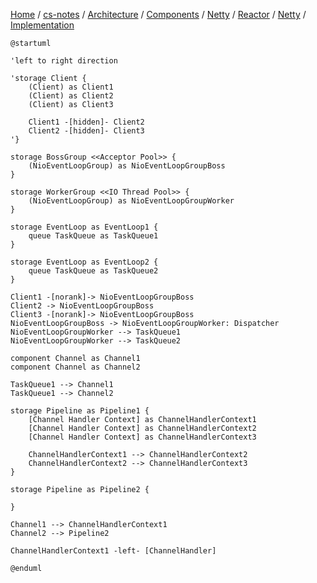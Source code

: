 [Home](https://mengxianbin.github.io) /
[cs-notes](https://mengxianbin.github.io/cs-notes/site) /
[Architecture](https://mengxianbin.github.io/cs-notes/site/Architecture) /
[Components](https://mengxianbin.github.io/cs-notes/site/Architecture/Components) /
[Netty](https://mengxianbin.github.io/cs-notes/site/Architecture/Components/Netty) /
[Reactor](https://mengxianbin.github.io/cs-notes/site/Architecture/Components/Netty/Reactor) /
[Netty](https://mengxianbin.github.io/cs-notes/site/Architecture/Components/Netty/Reactor/Netty) /
[Implementation](https://mengxianbin.github.io/cs-notes/site/Architecture/Components/Netty/Reactor/Netty/Implementation)

```puml
@startuml

'left to right direction

'storage Client {
    (Client) as Client1
    (Client) as Client2
    (Client) as Client3

    Client1 -[hidden]- Client2
    Client2 -[hidden]- Client3
'}

storage BossGroup <<Acceptor Pool>> {
    (NioEventLoopGroup) as NioEventLoopGroupBoss
}

storage WorkerGroup <<IO Thread Pool>> {
    (NioEventLoopGroup) as NioEventLoopGroupWorker
}

storage EventLoop as EventLoop1 {
    queue TaskQueue as TaskQueue1
}

storage EventLoop as EventLoop2 {
    queue TaskQueue as TaskQueue2
}

Client1 -[norank]-> NioEventLoopGroupBoss
Client2 -> NioEventLoopGroupBoss
Client3 -[norank]-> NioEventLoopGroupBoss
NioEventLoopGroupBoss -> NioEventLoopGroupWorker: Dispatcher
NioEventLoopGroupWorker --> TaskQueue1
NioEventLoopGroupWorker --> TaskQueue2

component Channel as Channel1
component Channel as Channel2

TaskQueue1 --> Channel1
TaskQueue1 --> Channel2

storage Pipeline as Pipeline1 {
    [Channel Handler Context] as ChannelHandlerContext1
    [Channel Handler Context] as ChannelHandlerContext2
    [Channel Handler Context] as ChannelHandlerContext3

    ChannelHandlerContext1 --> ChannelHandlerContext2
    ChannelHandlerContext2 --> ChannelHandlerContext3
}

storage Pipeline as Pipeline2 {

}

Channel1 --> ChannelHandlerContext1
Channel2 --> Pipeline2

ChannelHandlerContext1 -left- [ChannelHandler]

@enduml
```
